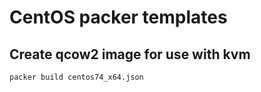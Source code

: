 # CentOS packer templates

## Create qcow2 image for use with kvm

```bash
packer build centos74_x64.json
```